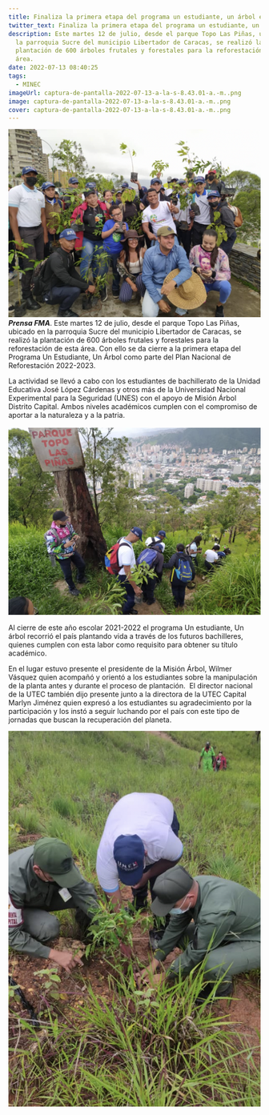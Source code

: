 ```yaml
---
title: Finaliza la primera etapa del programa un estudiante, un árbol en Caracas
twitter_text: Finaliza la primera etapa del programa un estudiante, un árbol en Caracas
description: Este martes 12 de julio, desde el parque Topo Las Piñas, ubicado en
  la parroquia Sucre del municipio Libertador de Caracas, se realizó la
  plantación de 600 árboles frutales y forestales para la reforestación de esta
  área.
date: 2022-07-13 08:40:25
tags:
  - MINEC
imageUrl: captura-de-pantalla-2022-07-13-a-la-s-8.43.01-a.-m..png
image: captura-de-pantalla-2022-07-13-a-la-s-8.43.01-a.-m..png
cover: captura-de-pantalla-2022-07-13-a-la-s-8.43.01-a.-m..png
---
```


![Mision-Arbol-1](captura-de-pantalla-2022-07-13-a-la-s-8.43.01-a.-m..png)
***Prensa FMA***. Este martes 12 de julio, desde el parque Topo Las Piñas, ubicado en la parroquia Sucre del municipio Libertador de Caracas, se realizó la plantación de 600 árboles frutales y forestales para la reforestación de esta área. Con ello se da cierre a la primera etapa del Programa Un Estudiante, Un Árbol como parte del Plan Nacional de Reforestación 2022-2023. 

La actividad se llevó a cabo con los estudiantes de bachillerato de la Unidad Educativa José López Cárdenas y otros más de la Universidad Nacional Experimental para la Seguridad (UNES) con el apoyo de Misión Árbol Distrito Capital. Ambos niveles académicos cumplen con el compromiso de aportar a la naturaleza y a la patria.\
\
![Mision-Arbol-1](./2022712-3.png)

Al cierre de este año escolar 2021-2022 el programa Un estudiante, Un árbol recorrió el país plantando vida a través de los futuros bachilleres, quienes cumplen con esta labor como requisito para obtener su título académico.

En el lugar estuvo presente el presidente de la Misión Árbol, Wilmer Vásquez quien acompañó y orientó a los estudiantes sobre la manipulación de la planta antes y durante el proceso de plantación.  El director nacional de la UTEC también dijo presente junto a la directora de la UTEC Capital Marlyn Jiménez quien expresó a los estudiantes su agradecimiento por la participación y los instó a seguir luchando por el país con este tipo de jornadas que buscan la recuperación del planeta.

![Mision-Arbol-2](./2022713-2.png)